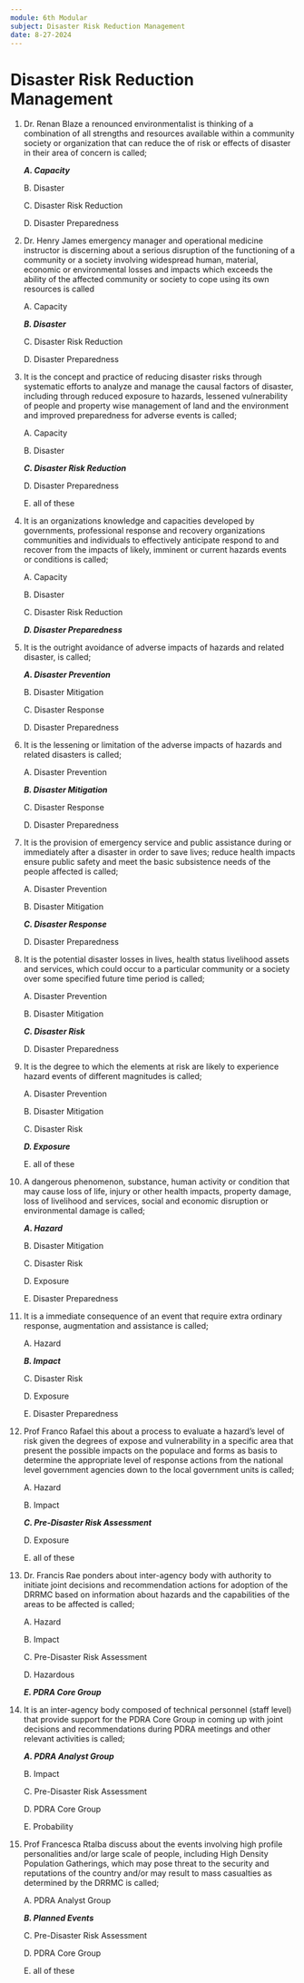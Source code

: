 ```yaml
---
module: 6th Modular
subject: Disaster Risk Reduction Management
date: 8-27-2024
---
```


# Disaster Risk Reduction Management

1. Dr. Renan Blaze a renounced environmentalist is thinking of a combination of all strengths and resources available within a community society or organization that can reduce the of risk or effects of disaster in their area of concern is called;

   **_A. Capacity_**

   B. Disaster

   C. Disaster Risk Reduction

   D. Disaster Preparedness

2. Dr. Henry James emergency manager and operational medicine instructor is discerning about a serious disruption of the functioning of a community or a society involving widespread human, material, economic or environmental losses and impacts which exceeds the ability of the affected community or society to cope using its own resources is called

   A. Capacity

   **_B. Disaster_**

   C. Disaster Risk Reduction

   D. Disaster Preparedness

3. It is the concept and practice of reducing disaster risks through systematic efforts to analyze and manage the causal factors of disaster, including through reduced exposure to hazards, lessened vulnerability of people and property wise management of land and
   the environment and improved preparedness for adverse events is called;

   A. Capacity

   B. Disaster

   **_C. Disaster Risk Reduction_**

   D. Disaster Preparedness

   E. all of these

4. It is an organizations knowledge and capacities developed by governments, professional response and recovery organizations communities and individuals to effectively anticipate respond to and recover from the impacts of likely, imminent or current hazards events or conditions is called;

   A. Capacity

   B. Disaster

   C. Disaster Risk Reduction

   **_D. Disaster Preparedness_**

5. It is the outright avoidance of adverse impacts of hazards and related disaster, is called;

   **_A. Disaster Prevention_**

   B. Disaster Mitigation

   C. Disaster Response

   D. Disaster Preparedness

6. It is the lessening or limitation of the adverse impacts of hazards and related disasters is called;

   A. Disaster Prevention

   **_B. Disaster Mitigation_**

   C. Disaster Response

   D. Disaster Preparedness

7. It is the provision of emergency service and public assistance during or immediately after a disaster in order to save lives; reduce health impacts ensure public safety and meet the basic subsistence needs of the people affected is called;

   A. Disaster Prevention

   B. Disaster Mitigation

   **_C. Disaster Response_**

   D. Disaster Preparedness

8. It is the potential disaster losses in lives, health status livelihood assets and services, which could occur to a particular community or a society over some specified future time period is called;

   A. Disaster Prevention

   B. Disaster Mitigation

   **_C. Disaster Risk_**

   D. Disaster Preparedness

9. It is the degree to which the elements at risk are likely to experience hazard events of different magnitudes is called;

   A. Disaster Prevention

   B. Disaster Mitigation

   C. Disaster Risk

   **_D. Exposure_**

   E. all of these

10. A dangerous phenomenon, substance, human activity or condition that may cause loss of life, injury or other health impacts, property damage, loss of livelihood and services, social and economic disruption or environmental damage is called;

    **_A. Hazard_**

    B. Disaster Mitigation

    C. Disaster Risk

    D. Exposure

    E. Disaster Preparedness

11. It is a immediate consequence of an event that require extra ordinary response, augmentation and assistance is called;

    A. Hazard

    **_B. Impact_**

    C. Disaster Risk

    D. Exposure

    E. Disaster Preparedness

12. Prof Franco Rafael this about a process to evaluate a hazard’s level of risk given the degrees of expose and vulnerability in a specific area that present the possible impacts on the populace and forms as basis to determine the appropriate level of response actions from the national level government agencies down to the local government units is called;

    A. Hazard

    B. Impact

    **_C. Pre-Disaster Risk Assessment_**

    D. Exposure

    E. all of these

13. Dr. Francis Rae ponders about inter-agency body with authority to initiate joint decisions and recommendation actions for adoption of the DRRMC based on information about hazards and the capabilities of the areas to be affected is called;

    A. Hazard

    B. Impact

    C. Pre-Disaster Risk Assessment

    D. Hazardous

    **_E. PDRA Core Group_**

14. It is an inter-agency body composed of technical personnel (staff level) that provide support for the PDRA Core Group in coming up with joint decisions and recommendations during PDRA meetings and other relevant activities is called;

    **_A. PDRA Analyst Group_**

    B. Impact

    C. Pre-Disaster Risk Assessment

    D. PDRA Core Group

    E. Probability

15. Prof Francesca Rtalba discuss about the events involving high profile personalities and/or large scale of people, including High Density Population Gatherings, which may pose threat to the security and reputations of the country and/or may result to mass casualties as determined by the DRRMC is called;

    A. PDRA Analyst Group

    **_B. Planned Events_**

    C. Pre-Disaster Risk Assessment

    D. PDRA Core Group

    E. all of these

